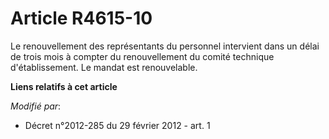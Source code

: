 # Article R4615-10

Le renouvellement des représentants du personnel intervient dans un délai de trois mois à compter du renouvellement du comité
technique d'établissement. Le mandat est renouvelable.

**Liens relatifs à cet article**

_Modifié par_:

  - Décret n°2012-285 du 29 février 2012 - art. 1
